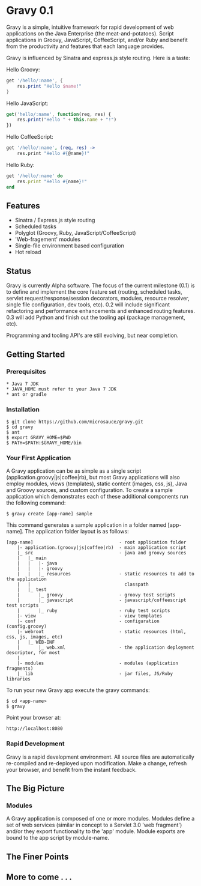 
Gravy 0.1
===

Gravy is a simple, intuitive framework for rapid development of web applications on the Java
Enterprise (the meat-and-potatoes).  Script applications in Groovy, JavaScript, CoffeeScript,
and/or Ruby and benefit from the productivity and features that each language provides.

Gravy is influenced by Sinatra and express.js style routing.  Here is a taste:

Hello Groovy:
```groovy
get '/hello/:name', {
    res.print "Hello $name!"
}
```
Hello JavaScript:
```js
get('hello/:name', function(req, res) {
    res.print("Hello " + this.name + "!")
})
```
Hello CoffeeScript:
```coffee
get '/hello/:name', (req, res) ->
    res.print "Hello #{@name}!"
```
Hello Ruby:
```ruby
get '/hello/:name' do
    res.print "Hello #{name}!"
end
```

## Features
- Sinatra / Express.js style routing
- Scheduled tasks
- Polyglot (Groovy, Ruby, JavaScript/CoffeeScript)
- 'Web-fragement' modules
- Single-file environment based configuration
- Hot reload

## Status

Gravy is currently Alpha software.  The focus of the current milestone (0.1) is to
define and implement the core feature set (routing, scheduled tasks, servlet request/response/session
decorators, modules, resource resolver, single file configuration, dev tools, etc).  0.2 will
include significant refactoring and performance enhancements and enhanced routing features.
0.3 will add Python and finish out the tooling api (package management, etc).

Programming and tooling API's are still evolving, but near completion.

## Getting Started

### Prerequisites

	* Java 7 JDK
	* JAVA_HOME must refer to your Java 7 JDK
	* ant or gradle

### Installation

	$ git clone https://github.com/microsauce/gravy.git
	$ cd gravy
	$ ant
	$ export GRAVY_HOME=$PWD
	$ PATH=$PATH:$GRAVY_HOME/bin

### Your First Application

A Gravy application can be as simple as a single script (application.groovy|js|coffee|rb), but most Gravy 
applications will also employ modules, views (templates), static content (images, css, js), Java and 
Groovy sources, and custom configuration. To create a sample application which demonstrates each of 
these additional components run the following command:

	$ gravy create [app-name] sample

This command generates a sample application in a folder named [app-name].  The application folder layout 
is as follows:

	[app-name]                                - root application folder
	    |- application.(groovy|js|coffee|rb)  - main application script
	    |_ src                                - java and groovy sources
	    |   |_ main
	    |   |   |- java
	    |   |   |- groovy
	    |   |   |_ resources                  - static resources to add to the application
	    |   |                                   classpath
	    |   |_ test 
	    |       |_ groovy                     - groovy test scripts
	    |       |_ javascript                 - javascript/coffeescript test scripts
	    |       |_ ruby                       - ruby test scripts
	    |- view                               - view templates
	    |- conf                               - configuration (config.groovy)
	    |- webroot                            - static resources (html, css, js, images, etc)
	    |   |_ WEB-INF         
	    |       |_ web.xml                    - the application deployment descriptor, for most
	    |
	    |- modules                            - modules (application fragments)
	    |_ lib                                - jar files, JS/Ruby libraries

To run your new Gravy app execute the gravy commands:

	$ cd <app-name>
	$ gravy

Point your browser at:

	http://localhost:8080

### Rapid Development

Gravy is a rapid development environment.  All source files are automatically re-compiled and re-deployed upon 
modification.  Make a change, refresh your browser, and benefit from the instant feedback.

## The Big Picture

### Modules

A Gravy application is composed of one or more modules.  Modules define a set of web services (similar in concept 
to a Servlet 3.0 'web fragment') and/or they export functionality to the 'app' module.  Module exports are bound to 
the app script by module-name.

## The Finer Points



## More to come . . .
